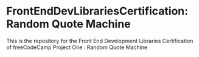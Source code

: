 # FrontEndDevLibrariesCertification: Random Quote Machine

This is the repository for the Front End Development Libraries Certification of freeCodeCamp Project One : Random Quote Machine